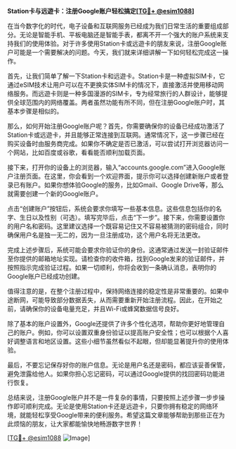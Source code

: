 **Station卡与远遊卡：注册Google账户轻松搞定[[TG💪+ @esim1088](https://t.me/s/esim1088)]**

在当今数字化的时代，电子设备和互联网服务已经成为我们日常生活的重要组成部分。无论是智能手机、平板电脑还是智能手表，都离不开一个强大的账户系统来支持我们的使用体验。对于许多使用Station卡或远遊卡的朋友来说，注册Google账户可能是一个需要解决的问题。今天，我们就来详细讲解一下如何轻松完成这一操作。

首先，让我们简单了解一下Station卡和远遊卡。Station卡是一种虚拟SIM卡，它通过eSIM技术让用户可以在不更换实体SIM卡的情况下，直接激活并使用移动网络服务。而远遊卡则是一种多国漫游的SIM卡，专为经常旅行的人群设计，能够提供全球范围内的网络覆盖。两者虽然功能有所不同，但在注册Google账户时，其基本步骤是相似的。

那么，如何开始注册Google账户呢？首先，你需要确保你的设备已经成功激活了Station卡或远遊卡，并且能够正常连接到互联网。通常情况下，这一步骤已经在购买设备时由服务商完成。如果你不确定是否已激活，可以尝试打开浏览器访问一个网站，比如百度或谷歌，看看能否顺利加载页面。

接下来，打开你的设备上的浏览器，输入“accounts.google.com”进入Google账户注册页面。在这里，你会看到一个欢迎界面，提示你可以选择创建新账户或者登录已有账户。如果你想体验Google的服务，比如Gmail、Google Drive等，那么就需要创建一个新的Google账户。

点击“创建账户”按钮后，系统会要求你填写一些基本信息。这些信息包括你的名字、生日以及性别（可选）。填写完毕后，点击“下一步”。接下来，你需要设置你的用户名和密码。这里建议选择一个既容易记住又不容易被猜测的密码组合，同时确保用户名是独一无二的，因为一旦注册成功，这个用户名将无法更改。

完成上述步骤后，系统可能会要求你验证你的身份。这通常通过发送一封验证邮件至你提供的邮箱地址实现。请检查你的收件箱，找到Google发来的验证邮件，并按照指示完成验证过程。如果一切顺利，你将会收到一条确认消息，表明你的Google账户已经成功创建。

值得注意的是，在整个注册过程中，保持网络连接的稳定性是非常重要的。如果中途断网，可能导致部分数据丢失，从而需要重新开始注册流程。因此，在开始之前，请确保你的设备电量充足，并且Wi-Fi或蜂窝数据信号良好。

除了基本的账户设置外，Google还提供了许多个性化选项，帮助你更好地管理自己的账户。例如，你可以设置双重身份验证以提高账户安全性；也可以根据个人喜好调整语言和地区设置。这些小细节虽然看似不起眼，但却能显著提升你的使用体验。

最后，不要忘记保存好你的账户信息。无论是用户名还是密码，都应该妥善保管，避免泄露给他人。如果你担心忘记密码，可以通过Google提供的找回密码功能进行恢复。

总结来说，注册Google账户并不是一件复杂的事情，只要按照上述步骤一步步操作即可顺利完成。无论是使用Station卡还是远遊卡，只要你拥有稳定的网络环境，就能轻松享受Google带来的便利服务。希望这篇文章能够帮助到那些正在为此烦恼的朋友，让大家都能愉快地畅游数字世界！

[[TG💪+ @esim1088](https://t.me/s/esim1088) ![Image](https://i.postimg.cc/4NQfJmqS/Snipaste-2025-05-13-00-14-12.png)]